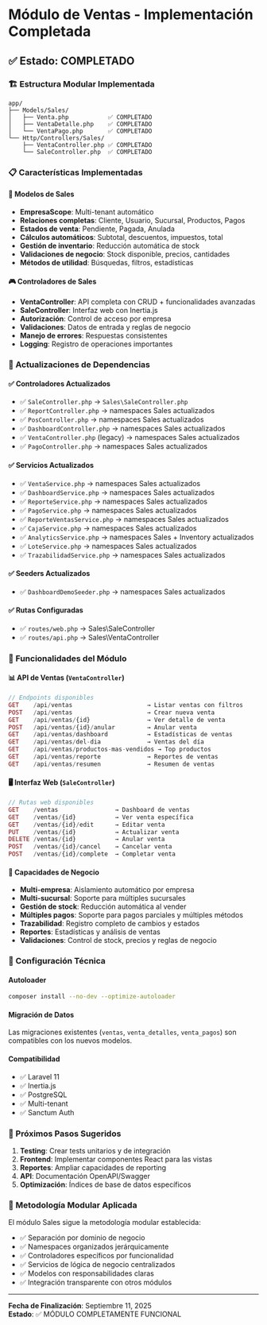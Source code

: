 # Módulo de Ventas - Implementación Completada

## ✅ Estado: COMPLETADO

### 🏗️ Estructura Modular Implementada

```
app/
├── Models/Sales/
│   ├── Venta.php           ✅ COMPLETADO
│   ├── VentaDetalle.php    ✅ COMPLETADO  
│   └── VentaPago.php       ✅ COMPLETADO
└── Http/Controllers/Sales/
    ├── VentaController.php ✅ COMPLETADO
    └── SaleController.php  ✅ COMPLETADO
```

### 📋 Características Implementadas

#### 🎯 Modelos de Sales
- **EmpresaScope**: Multi-tenant automático
- **Relaciones completas**: Cliente, Usuario, Sucursal, Productos, Pagos
- **Estados de venta**: Pendiente, Pagada, Anulada
- **Cálculos automáticos**: Subtotal, descuentos, impuestos, total
- **Gestión de inventario**: Reducción automática de stock
- **Validaciones de negocio**: Stock disponible, precios, cantidades
- **Métodos de utilidad**: Búsquedas, filtros, estadísticas

#### 🎮 Controladores de Sales
- **VentaController**: API completa con CRUD + funcionalidades avanzadas
- **SaleController**: Interfaz web con Inertia.js
- **Autorización**: Control de acceso por empresa
- **Validaciones**: Datos de entrada y reglas de negocio
- **Manejo de errores**: Respuestas consistentes
- **Logging**: Registro de operaciones importantes

### 🔄 Actualizaciones de Dependencias

#### ✅ Controladores Actualizados
- ✅ `SaleController.php` → `Sales\SaleController.php`
- ✅ `ReportController.php` → namespaces Sales actualizados
- ✅ `PosController.php` → namespaces Sales actualizados  
- ✅ `DashboardController.php` → namespaces Sales actualizados
- ✅ `VentaController.php` (legacy) → namespaces Sales actualizados
- ✅ `PagoController.php` → namespaces Sales actualizados

#### ✅ Servicios Actualizados
- ✅ `VentaService.php` → namespaces Sales actualizados
- ✅ `DashboardService.php` → namespaces Sales actualizados
- ✅ `ReporteService.php` → namespaces Sales actualizados
- ✅ `PagoService.php` → namespaces Sales actualizados
- ✅ `ReporteVentasService.php` → namespaces Sales actualizados
- ✅ `CajaService.php` → namespaces Sales actualizados
- ✅ `AnalyticsService.php` → namespaces Sales + Inventory actualizados
- ✅ `LoteService.php` → namespaces Sales actualizados
- ✅ `TrazabilidadService.php` → namespaces Sales actualizados

#### ✅ Seeders Actualizados
- ✅ `DashboardDemoSeeder.php` → namespaces Sales actualizados

#### ✅ Rutas Configuradas
- ✅ `routes/web.php` → Sales\SaleController
- ✅ `routes/api.php` → Sales\VentaController

### 🚀 Funcionalidades del Módulo

#### 📊 API de Ventas (`VentaController`)
```php
// Endpoints disponibles
GET    /api/ventas                     → Listar ventas con filtros
POST   /api/ventas                     → Crear nueva venta
GET    /api/ventas/{id}                → Ver detalle de venta
POST   /api/ventas/{id}/anular         → Anular venta
GET    /api/ventas/dashboard           → Estadísticas de ventas
GET    /api/ventas/del-dia             → Ventas del día
GET    /api/ventas/productos-mas-vendidos → Top productos
GET    /api/ventas/reporte             → Reportes de ventas
GET    /api/ventas/resumen             → Resumen de ventas
```

#### 🖥️ Interfaz Web (`SaleController`)
```php
// Rutas web disponibles
GET    /ventas                → Dashboard de ventas
GET    /ventas/{id}           → Ver venta específica
GET    /ventas/{id}/edit      → Editar venta
PUT    /ventas/{id}           → Actualizar venta
DELETE /ventas/{id}           → Anular venta
POST   /ventas/{id}/cancel    → Cancelar venta
POST   /ventas/{id}/complete  → Completar venta
```

#### 💼 Capacidades de Negocio
- **Multi-empresa**: Aislamiento automático por empresa
- **Multi-sucursal**: Soporte para múltiples sucursales
- **Gestión de stock**: Reducción automática al vender
- **Múltiples pagos**: Soporte para pagos parciales y múltiples métodos
- **Trazabilidad**: Registro completo de cambios y estados
- **Reportes**: Estadísticas y análisis de ventas
- **Validaciones**: Control de stock, precios y reglas de negocio

### 🔧 Configuración Técnica

#### Autoloader
```bash
composer install --no-dev --optimize-autoloader
```

#### Migración de Datos
Las migraciones existentes (`ventas`, `venta_detalles`, `venta_pagos`) son compatibles con los nuevos modelos.

#### Compatibilidad
- ✅ Laravel 11
- ✅ Inertia.js 
- ✅ PostgreSQL
- ✅ Multi-tenant
- ✅ Sanctum Auth

### 📝 Próximos Pasos Sugeridos

1. **Testing**: Crear tests unitarios y de integración
2. **Frontend**: Implementar componentes React para las vistas
3. **Reportes**: Ampliar capacidades de reporting
4. **API**: Documentación OpenAPI/Swagger
5. **Optimización**: Índices de base de datos específicos

### 🎯 Metodología Modular Aplicada

El módulo Sales sigue la metodología modular establecida:
- ✅ Separación por dominio de negocio
- ✅ Namespaces organizados jerárquicamente  
- ✅ Controladores específicos por funcionalidad
- ✅ Servicios de lógica de negocio centralizados
- ✅ Modelos con responsabilidades claras
- ✅ Integración transparente con otros módulos

---

**Fecha de Finalización**: Septiembre 11, 2025  
**Estado**: ✅ MÓDULO COMPLETAMENTE FUNCIONAL
